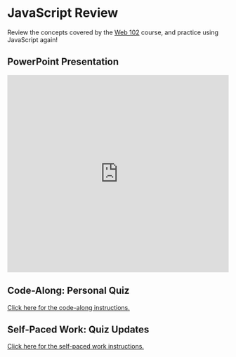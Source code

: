 # JavaScript Review
Review the concepts covered by the [Web 102](https://github.com/hytechclub/web-102/) course, and practice using JavaScript again!

## PowerPoint Presentation
<iframe src='https://view.officeapps.live.com/op/embed.aspx?src=https://hylandtechclub.com/web-103/JsReview/JsCrashCourse.pptx' width='100%' height='450px' frameborder='0'></iframe>

## Code-Along: Personal Quiz
[Click here for the code-along instructions.](QuizCodeAlong.md)

## Self-Paced Work: Quiz Updates
[Click here for the self-paced work instructions.](SelfPacedWork.md)
